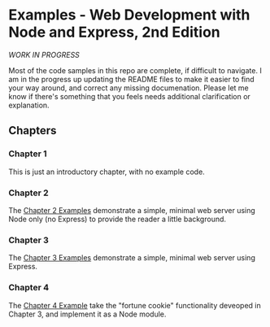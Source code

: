 # Examples - Web Development with Node and Express, 2nd Edition

*WORK IN PROGRESS*

Most of the code samples in this repo are complete, if difficult to navigate.  I am in the progress up updating the README files to make it easier to find your way around, and correct any missing documenation.  Please let me know if there's something that you feels needs additional clarification or explanation.

## Chapters

### Chapter 1

This is just an introductory chapter, with no example code.

### Chapter 2

The [Chapter 2 Examples](ch02/README.md) demonstrate a simple, minimal web server using Node only (no Express) to provide the reader a little background.

### Chapter 3

The [Chapter 3 Examples](ch03/README.md) demonstrate a simple, minimal web server using Express.

### Chapter 4

The [Chapter 4 Example](ch03/README.md) take the "fortune cookie" functionality deveoped in Chapter 3, and implement it as a Node module.
